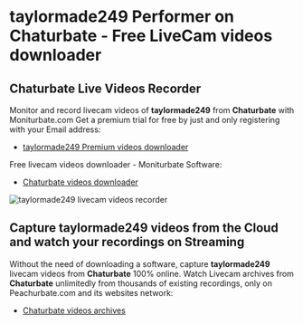 # taylormade249 Performer on Chaturbate - Free LiveCam videos downloader

## Chaturbate Live Videos Recorder

Monitor and record livecam videos of **taylormade249** from **Chaturbate** with Moniturbate.com
Get a premium trial for free by just and only registering with your Email address:
* [taylormade249 Premium videos downloader](https://moniturbate.com/request-demo-licence-key.html)

Free livecam videos downloader - Moniturbate Software:
* [Chaturbate videos downloader](https://moniturbate.com/moniturbate-download-software.html)

![taylormade249 livecam videos recorder](https://peachurnet.com/templates/moniturbate-software.png)


## Capture taylormade249 videos from the Cloud and watch your recordings on Streaming

Without the need of downloading a software, capture **taylormade249** livecam videos from **Chaturbate** 100% online.
Watch Livecam archives from **Chaturbate** unlimitedly from thousands of existing recordings, only on Peachurbate.com and its websites network:
* [Chaturbate videos archives](https://peachurnet.com/)